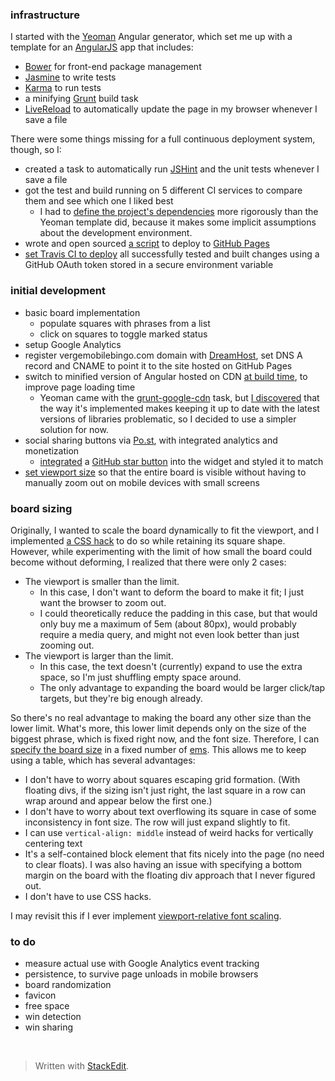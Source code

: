 ### infrastructure

I started with the [Yeoman](http://yeoman.io) Angular generator, which set me up with a template for an [AngularJS](http://angularjs.org) app that includes:

- [Bower](http://bower.io) for front-end package management
- [Jasmine](http://pivotal.github.io/jasmine) to write tests
- [Karma](http://karma-runner.github.io) to run tests
- a minifying [Grunt](http://gruntjs.com) build task
- [LiveReload](http://livereload.com) to automatically update the page in my browser whenever I save a file

There were some things missing for a full continuous deployment system, though, so I:

- created a task to automatically run [JSHint](http://jshint.com) and the unit tests whenever I save a file
- got the test and build running on 5 different CI services to compare them and see which one I liked best
	- I had to [define the project's dependencies](https://github.com/X1011/verge-mobile-bingo/compare/153d2399f...9d61731677?w=1#diff-3) more rigorously than the Yeoman template did, because it makes some implicit assumptions about the development environment.
- wrote and open sourced [a script](https://github.com/X1011/git-directory-deploy) to deploy to [GitHub Pages](http://pages.github.com)
- [set Travis CI to deploy](https://github.com/X1011/verge-mobile-bingo/compare/32c2f7818f...15f14caaee) all successfully tested and built changes using a GitHub OAuth token stored in a secure environment variable

### initial development

- basic board implementation
	- populate squares with phrases from a list
	- click on squares to toggle marked status
- setup Google Analytics
- register vergemobilebingo.com domain with [DreamHost](http://dreamhost.com), set DNS A record and CNAME to point it to the site hosted on GitHub Pages
- switch to minified version of Angular hosted on CDN [at build time](https://github.com/X1011/verge-mobile-bingo/compare/9beabadb09...caa9f1f4ba#diff-0), to improve page loading time
	- Yeoman came with the [grunt-google-cdn](https://github.com/btford/grunt-google-cdn) task, but [I discovered](https://github.com/yeoman/generator-angular/issues/266#issuecomment-25745857) that the way it's implemented makes keeping it up to date with the latest versions of libraries problematic, so I decided to use a simpler solution for now.
- social sharing buttons via [Po.st](http://po.st), with integrated analytics and monetization
	- [integrated](http://plnkr.co/zVhcfF) a [GitHub star button](http://ghbtns.com) into the widget and styled it to match
- [set viewport size](https://github.com/X1011/verge-mobile-bingo/commit/db7350ddaa6ccb50276f2af8fa2d537e8b62e975) so that the entire board is visible without having to manually zoom out on mobile devices with small screens

### board sizing

Originally, I wanted to scale the board dynamically to fit the viewport, and I implemented [a CSS hack](https://github.com/X1011/verge-mobile-bingo/commit/6db1f14de31ff2220323aaa96b0123765c6f68b5) to do so while retaining its square shape. However, while experimenting with the limit of how small the board could become without deforming, I realized that there were only 2 cases:

- The viewport is smaller than the limit.
	- In this case, I don't want to deform the board to make it fit; I just want the browser to zoom out.
	- I could theoretically reduce the padding in this case, but that would only buy me a maximum of 5em (about 80px), would probably require a media query, and might not even look better than just zooming out.
- The viewport is larger than the limit.
	- In this case, the text doesn't (currently) expand to use the extra space, so I'm just shuffling empty space around.
	- The only advantage to expanding the board would be larger click/tap targets, but they're big enough already.

So there's no real advantage to making the board any other size than the lower limit. What's more, this lower limit depends only on the size of the biggest phrase, which is fixed right now, and the font size. Therefore, I can [specify the board size](https://github.com/X1011/verge-mobile-bingo/commit/42746e1a16e70432d9c6b5888ceeea7c3e340bce) in a fixed number of [ems](http://en.wikipedia.org/wiki/Em_(typography)). This allows me to keep using a table, which has several advantages:

- I don't have to worry about squares escaping grid formation. (With floating divs, if the sizing isn't just right, the last square in a row can wrap around and appear below the first one.)
- I don't have to worry about text overflowing its square in case of some inconsistency in font size. The row will just expand slightly to fit.
- I can use `vertical-align: middle` instead of weird hacks for vertically centering text
- It's a self-contained block element that fits nicely into the page (no need to clear floats). I was also having an issue with specifying a bottom margin on the board with the floating div approach that I never figured out.
- I don't have to use CSS hacks.

I may revisit this if I ever implement [viewport-relative font scaling](http://demosthenes.info/blog/739/Creating-Responsive-Hero-Text-With-vw-Units).

### to do

- measure actual use with Google Analytics event tracking 
- persistence, to survive page unloads in mobile browsers
- board randomization
- favicon
- free space
- win detection
- win sharing

&nbsp;
> Written with [StackEdit](http://benweet.github.io/stackedit/).
